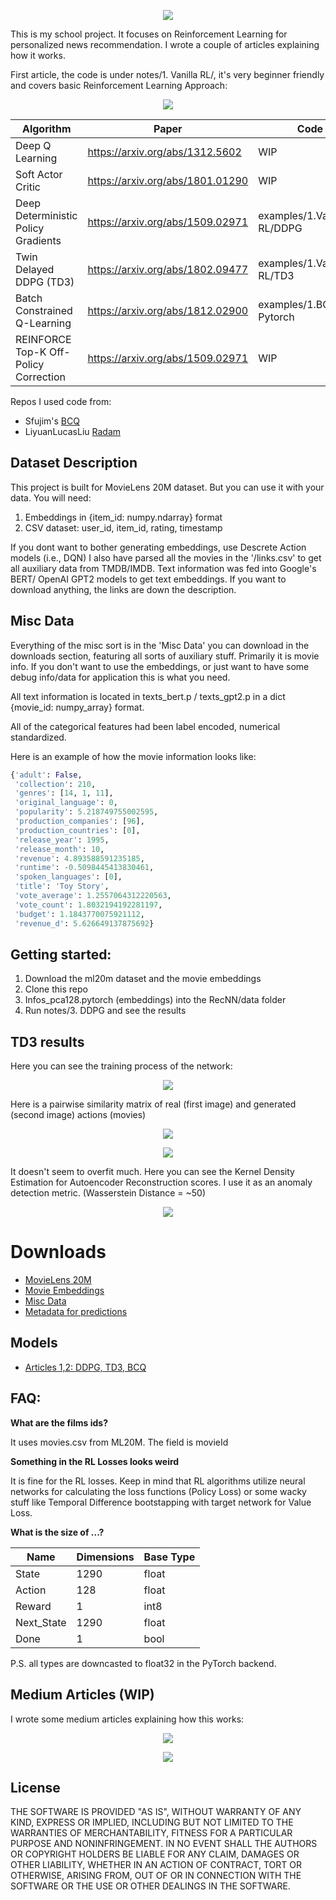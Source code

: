 <p align="center"> 
<img src="./res/logo.png">
</p>

This is my school project. It focuses on Reinforcement Learning for personalized news recommendation. I wrote a couple of articles explaining how it works. 

First article, the code is under notes/1. Vanilla RL/, it's very beginner friendly and covers basic Reinforcement Learning Approach:

<p align="center"> 
   <a href="https://towardsdatascience.com/reinforcement-learning-ddpg-and-td3-for-news-recommendation-d3cddec26011">
        <img src="./res/Article.png">
    </a>
</p>


| Algorithm                             | Paper                            | Code                       |
|---------------------------------------|----------------------------------|----------------------------|
| Deep Q Learning                       | https://arxiv.org/abs/1312.5602  | WIP                        |
| Soft Actor Critic                     | https://arxiv.org/abs/1801.01290 | WIP                        |
| Deep Deterministic Policy Gradients   | https://arxiv.org/abs/1509.02971 | examples/1.Vanilla RL/DDPG |
| Twin Delayed DDPG (TD3)               | https://arxiv.org/abs/1802.09477 | examples/1.Vanilla RL/TD3  |
| Batch Constrained Q-Learning          | https://arxiv.org/abs/1812.02900 | examples/1.BCQ/BCQ Pytorch |
| REINFORCE Top-K Off-Policy Correction | https://arxiv.org/abs/1509.02971 | WIP                        |

Repos I used code from:

- Sfujim's [BCQ](https://github.com/sfujim/BCQ)
- LiyuanLucasLiu [Radam](https://github.com/LiyuanLucasLiu/RAdam)

## Dataset Description
This project is built for MovieLens 20M dataset. But you can use it with your data. You will need:
1. Embeddings in {item_id: numpy.ndarray} format
2. CSV dataset: user_id, item_id, rating, timestamp

If you dont want to bother generating embeddings, use Descrete Action models (i.e., DQN)
I also have parsed all the movies in the '/links.csv' to get all auxiliary data from TMDB/IMDB. Text information was fed into Google's BERT/ OpenAI GPT2 models to get text embeddings. If you want to download anything, the links are down the description. 

## Misc Data

Everything of the misc sort is in the 'Misc Data' you can download in the downloads section, featuring all sorts of auxiliary stuff. Primarily it is movie info. If you don't want to use the embeddings, or just want to have some debug info/data for application this is what you need.

All text information is located in texts_bert.p / texts_gpt2.p in a dict {movie_id: numpy_array} format.

All of the categorical features had been label encoded, numerical standardized.

Here is an example of how the movie information looks like:

```python
{'adult': False,
 'collection': 210,
 'genres': [14, 1, 11],
 'original_language': 0,
 'popularity': 5.218749755002595,
 'production_companies': [96],
 'production_countries': [0],
 'release_year': 1995,
 'release_month': 10,
 'revenue': 4.893588591235185,
 'runtime': -0.5098445413830461,
 'spoken_languages': [0],
 'title': 'Toy Story',
 'vote_average': 1.2557064312220563,
 'vote_count': 1.8032194192281197,
 'budget': 1.1843770075921112,
 'revenue_d': 5.626649137875692}
```

## Getting started:

1. Download the ml20m dataset and the movie embeddings
2. Clone this repo
3. Infos_pca128.pytorch (embeddings) into the RecNN/data folder
4. Run notes/3. DDPG and see the results

## TD3 results

Here you can see the training process of the network:

<p align="center"> 
<img src="./res/Losses.png">
</p>

Here is a pairwise similarity matrix of real (first image) and generated (second image) actions (movies)


<p align="center"> 
    <img src="./res/real_dist.png">
</p>

<p align="center"> 
    <img src="./res/gen_dist.png">
</p>

It doesn't seem to overfit much. Here you can see the Kernel Density Estimation for Autoencoder Reconstruction scores. I use it as an anomaly detection metric. (Wasserstein Distance = ~50)

<p align="center"> 
<img src="./res/Anomaly_Detection.png">
</p>

 # Downloads
- [MovieLens 20M](https://grouplens.org/datasets/movielens/20m/)
- [Movie Embeddings](https://drive.google.com/open?id=1kTyu05ZmtP2MA33J5hWdX8OyUYEDW4iI)
- [Misc Data](https://drive.google.com/open?id=1TclEmCnZN_Xkl3TfUXL5ivPYmLnIjQSu)
- [Metadata for predictions](https://drive.google.com/open?id=1xjVI4uVQGsQ7tjOJ3594ZXmAEC_6yX0e)

## Models

- [Articles 1,2: DDPG, TD3, BCQ](https://drive.google.com/open?id=1a15mvtXZwOOSj9aQJNCxNlPMYREYYDxg)

## FAQ:

**What are the films ids?**
 
 It uses movies.csv from ML20M. The field is movieId
 
 **Something in the RL Losses looks weird**
 
It is fine for the RL losses. Keep in mind that RL algorithms utilize neural networks for calculating the loss functions (Policy Loss) or some wacky stuff like Temporal Difference bootstapping with target network for Value Loss.
 
 **What is the size of ...?**
 
| Name       | Dimensions  | Base Type |
|------------|----------------|-----------|
| State      | 1290           | float     | 
| Action     | 128            | float     | 
| Reward     | 1              | int8      | 
| Next_State | 1290           | float     | 
| Done       | 1              | bool      | 

P.S. all types are downcasted to float32 in the PyTorch backend.

## Medium Articles (WIP)
I wrote some medium articles explaining how this works: 

<p align="center"> 
   <a href="https://towardsdatascience.com/reinforcement-learning-ddpg-and-td3-for-news-recommendation-d3cddec26011">
        <img src="./res/Article.png">
    </a>
</p>

<p align="center"> 
   <a href="https://towardsdatascience.com/deep-reinforcement-learning-for-news-recommendation-part-1-architecture-5741b1a6ed56">
        <img src="./res/Article old.png">
    </a>
</p>



License
----

THE SOFTWARE IS PROVIDED "AS IS", WITHOUT WARRANTY OF ANY KIND, EXPRESS OR IMPLIED, INCLUDING BUT NOT LIMITED TO THE WARRANTIES OF MERCHANTABILITY, FITNESS FOR A PARTICULAR PURPOSE AND NONINFRINGEMENT. IN NO EVENT SHALL THE AUTHORS OR COPYRIGHT HOLDERS BE LIABLE FOR ANY CLAIM, DAMAGES OR OTHER LIABILITY, WHETHER IN AN ACTION OF CONTRACT, TORT OR OTHERWISE, ARISING FROM, OUT OF OR IN CONNECTION WITH THE SOFTWARE OR THE USE OR OTHER DEALINGS IN THE SOFTWARE.

